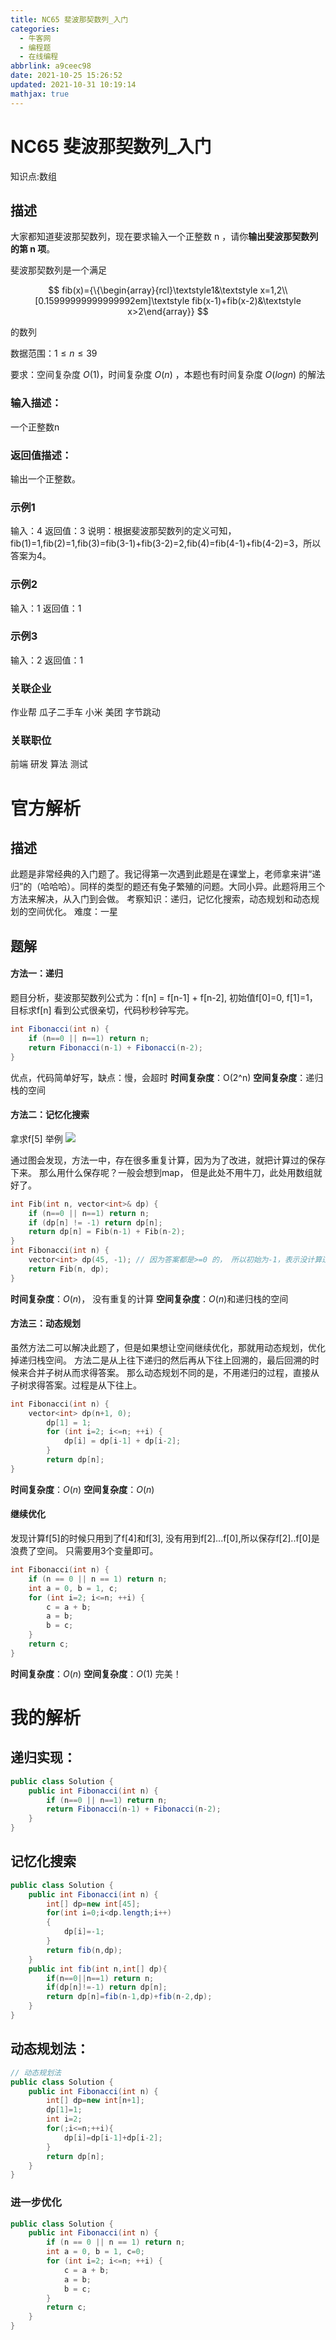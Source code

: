 ```yaml
---
title: NC65 斐波那契数列_入门
categories: 
  - 牛客网
  - 编程题
  - 在线编程
abbrlink: a9ceec98
date: 2021-10-25 15:26:52
updated: 2021-10-31 10:19:14
mathjax: true
---
```

# NC65 斐波那契数列_入门
知识点:数组

## 描述

大家都知道斐波那契数列，现在要求输入一个正整数 n ，请你**输出斐波那契数列的第 n 项**。

斐波那契数列是一个满足

$$
fib(x)={\{\begin{array}{rcl}\textstyle1&\textstyle x=1,2\\[0.15999999999999992em]\textstyle fib(x-1)+fib(x-2)&\textstyle x>2\end{array}}
$$

的数列

数据范围：$1\leq n\leq39$

要求：空间复杂度 $O(1)$，时间复杂度 $O(n)$ ，本题也有时间复杂度 $O(logn)$ 的解法

### 输入描述：

一个正整数n

### 返回值描述：

输出一个正整数。

### 示例1
输入：4
返回值：3
说明：根据斐波那契数列的定义可知，fib(1)=1,fib(2)=1,fib(3)=fib(3-1)+fib(3-2)=2,fib(4)=fib(4-1)+fib(4-2)=3，所以答案为4。

### 示例2
输入：1
返回值：1

### 示例3
输入：2
返回值：1

### 关联企业
作业帮 瓜子二手车 小米 美团 字节跳动
### 关联职位
前端 研发 算法 测试

# 官方解析

## 描述

此题是非常经典的入门题了。我记得第一次遇到此题是在课堂上，老师拿来讲“递归”的（哈哈哈）。同样的类型的题还有兔子繁殖的问题。大同小异。此题将用三个方法来解决，从入门到会做。
考察知识：递归，记忆化搜索，动态规划和动态规划的空间优化。
难度：一星

## 题解

#### 方法一：递归

题目分析，斐波那契数列公式为：f[n] = f[n-1] + f[n-2], 初始值f[0]=0, f[1]=1，目标求f[n]
看到公式很亲切，代码秒秒钟写完。

```java
int Fibonacci(int n) {
    if (n==0 || n==1) return n;
    return Fibonacci(n-1) + Fibonacci(n-2);
}
```

优点，代码简单好写，缺点：慢，会超时
**时间复杂度**：O(2^n)
**空间复杂度**：递归栈的空间

#### 方法二：记忆化搜索
拿求f[5] 举例
![](https://uploadfiles.nowcoder.com/images/20200331/284295_1585636370308_1946BA36B55EFC1A019C4017DE68D41D)

通过图会发现，方法一中，存在很多重复计算，因为为了改进，就把计算过的保存下来。
那么用什么保存呢？一般会想到map， 但是此处不用牛刀，此处用数组就好了。

```cpp
int Fib(int n, vector<int>& dp) {
    if (n==0 || n==1) return n;
    if (dp[n] != -1) return dp[n];
    return dp[n] = Fib(n-1) + Fib(n-2);
}
int Fibonacci(int n) {
    vector<int> dp(45, -1); // 因为答案都是>=0 的， 所以初始为-1，表示没计算过
    return Fib(n, dp);
}
```

**时间复杂度**：$O(n)$， 没有重复的计算
**空间复杂度**：$O(n)$和递归栈的空间

#### 方法三：动态规划

虽然方法二可以解决此题了，但是如果想让空间继续优化，那就用动态规划，优化掉递归栈空间。
方法二是从上往下递归的然后再从下往上回溯的，最后回溯的时候来合并子树从而求得答案。
那么动态规划不同的是，不用递归的过程，直接从子树求得答案。过程是从下往上。

```cpp
int Fibonacci(int n) {
    vector<int> dp(n+1, 0);
        dp[1] = 1;
        for (int i=2; i<=n; ++i) {
            dp[i] = dp[i-1] + dp[i-2];
        }
        return dp[n];
}
```

**时间复杂度**：$O(n)$
**空间复杂度**：$O(n)$

#### 继续优化

发现计算f[5]的时候只用到了f[4]和f[3], 没有用到f[2]...f[0],所以保存f[2]..f[0]是浪费了空间。
只需要用3个变量即可。

```cpp
int Fibonacci(int n) {
    if (n == 0 || n == 1) return n;
    int a = 0, b = 1, c;
    for (int i=2; i<=n; ++i) {
        c = a + b;
        a = b;
        b = c;
    }
    return c;
}

```

**时间复杂度**：$O(n)$
**空间复杂度**：$O(1)$
完美！

# 我的解析
## 递归实现：
```java
public class Solution {
    public int Fibonacci(int n) {
        if (n==0 || n==1) return n;
        return Fibonacci(n-1) + Fibonacci(n-2);
    }
}
```
## 记忆化搜索
```java
public class Solution {
    public int Fibonacci(int n) {
        int[] dp=new int[45];
        for(int i=0;i<dp.length;i++)
        {
            dp[i]=-1;
        }
        return fib(n,dp);
    }
    public int fib(int n,int[] dp){
        if(n==0||n==1) return n;
        if(dp[n]!=-1) return dp[n];
        return dp[n]=fib(n-1,dp)+fib(n-2,dp);
    }
}
```
## 动态规划法：
```java
// 动态规划法
public class Solution {
    public int Fibonacci(int n) {
        int[] dp=new int[n+1];
        dp[1]=1;
        int i=2;
        for(;i<=n;++i){
            dp[i]=dp[i-1]+dp[i-2];
        }
        return dp[n];
    }
}
```
### 进一步优化
```java
public class Solution {
    public int Fibonacci(int n) {
        if (n == 0 || n == 1) return n;
        int a = 0, b = 1, c=0;
        for (int i=2; i<=n; ++i) {
            c = a + b;
            a = b;
            b = c;
        }
        return c;
    }
}
```
